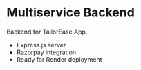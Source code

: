 # Multiservice Backend

Backend for TailorEase App.
- Express.js server
- Razorpay integration
- Ready for Render deployment
